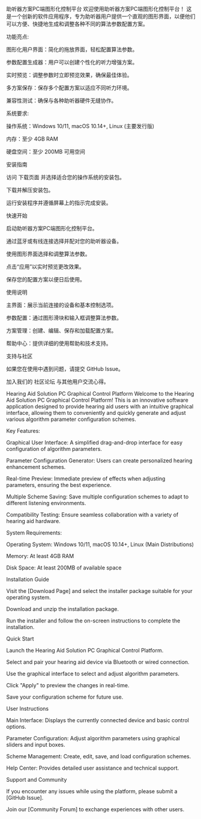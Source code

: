 助听器方案PC端图形化控制平台
欢迎使用助听器方案PC端图形化控制平台！ 这是一个创新的软件应用程序，专为助听器用户提供一个直观的图形界面，以便他们可以方便、快捷地生成和调整各种不同的算法参数配置方案。


功能亮点:

图形化用户界面：简化的拖放界面，轻松配置算法参数。

参数配置生成器：用户可以创建个性化的听力增强方案。

实时预览：调整参数时立即预览效果，确保最佳体验。

多方案保存：保存多个配置方案以适应不同听力环境。

兼容性测试：确保与各种助听器硬件无缝协作。


系统要求:

操作系统：Windows 10/11, macOS 10.14+, Linux (主要发行版)

内存：至少 4GB RAM

硬盘空间：至少 200MB 可用空间


安装指南

访问 下载页面 并选择适合您的操作系统的安装包。

下载并解压安装包。

运行安装程序并遵循屏幕上的指示完成安装。


快速开始

启动助听器方案PC端图形化控制平台。

通过蓝牙或有线连接选择并配对您的助听器设备。

使用图形界面选择和调整算法参数。

点击“应用”以实时预览更改效果。

保存您的配置方案以便日后使用。


使用说明

主界面：展示当前连接的设备和基本控制选项。

参数配置：通过图形滑块和输入框调整算法参数。

方案管理：创建、编辑、保存和加载配置方案。

帮助中心：提供详细的使用帮助和技术支持。


支持与社区

如果您在使用中遇到问题，请提交 GitHub Issue。

加入我们的 社区论坛 与其他用户交流心得。

Hearing Aid Solution PC Graphical Control Platform
Welcome to the Hearing Aid Solution PC Graphical Control Platform! This is an innovative software application designed to provide hearing aid users with an intuitive graphical interface, allowing them to conveniently and quickly generate and adjust various algorithm parameter configuration schemes.


Key Features:

Graphical User Interface: A simplified drag-and-drop interface for easy configuration of algorithm parameters.

Parameter Configuration Generator: Users can create personalized hearing enhancement schemes.

Real-time Preview: Immediate preview of effects when adjusting parameters, ensuring the best experience.

Multiple Scheme Saving: Save multiple configuration schemes to adapt to different listening environments.

Compatibility Testing: Ensure seamless collaboration with a variety of hearing aid hardware.


System Requirements:

Operating System: Windows 10/11, macOS 10.14+, Linux (Main Distributions)

Memory: At least 4GB RAM

Disk Space: At least 200MB of available space


Installation Guide

Visit the [Download Page] and select the installer package suitable for your operating system.

Download and unzip the installation package.

Run the installer and follow the on-screen instructions to complete the installation.


Quick Start

Launch the Hearing Aid Solution PC Graphical Control Platform.

Select and pair your hearing aid device via Bluetooth or wired connection.

Use the graphical interface to select and adjust algorithm parameters.

Click "Apply" to preview the changes in real-time.

Save your configuration scheme for future use.


User Instructions

Main Interface: Displays the currently connected device and basic control options.

Parameter Configuration: Adjust algorithm parameters using graphical sliders and input boxes.

Scheme Management: Create, edit, save, and load configuration schemes.

Help Center: Provides detailed user assistance and technical support.


Support and Community

If you encounter any issues while using the platform, please submit a [GitHub Issue].

Join our [Community Forum] to exchange experiences with other users.
